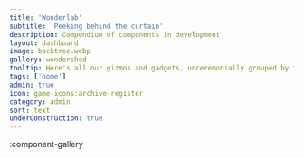 ```yaml
---
title: 'Wonderlab'
subtitle: 'Peeking behind the curtain'
description: Compendium of components in development
layout: dashboard
image: backtree.webp
gallery: wondershed
tooltip: Here's all our gizmos and gadgets, unceremonially grouped by folder. I have plans for an evaluation and comment system, as well as better rigour to mock up defaults for any components requiring parent components to function.
tags: ['home']
admin: true
icon: game-icons:archive-register
category: admin
sort: text
underConstruction: true
---
```


:component-gallery
